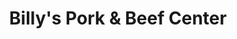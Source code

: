 ---
title: "Billy's Pork & Beef Center"
url: /wallace/billys-pork-and-beef-center/
shop: butcher
---